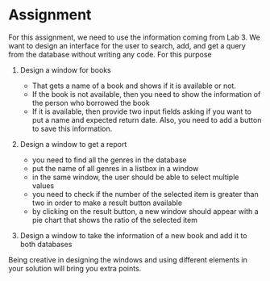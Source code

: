 # Assignment

For this assignment, we need to use the information coming from Lab 3. We want to design an interface for the user to search, add, and get a query from the database without writing any code. For this purpose

1. Design a window for books
   * That gets a name of a book and shows if it is available or not. 
   * If the book is not available, then you need to show the information of the person who borrowed the book
   * If it is available, then provide two input fields asking if you want to put a name and expected return date. Also, you need to add a button to save this information.

2. Design a window to get a report
   * you need to find all the genres in the database
   * put the name of all genres in a listbox in a window
   * in the same window, the user should be able to select multiple values
   * you need to check if the number of the selected item is greater than two in order to make a result button available
   * by clicking on the result button, a new window should appear with a pie chart that shows the ratio of the selected item

3. Design a window to take the information of a new book and add it to both databases

Being creative in designing the windows and using different elements in your solution will bring you extra points.